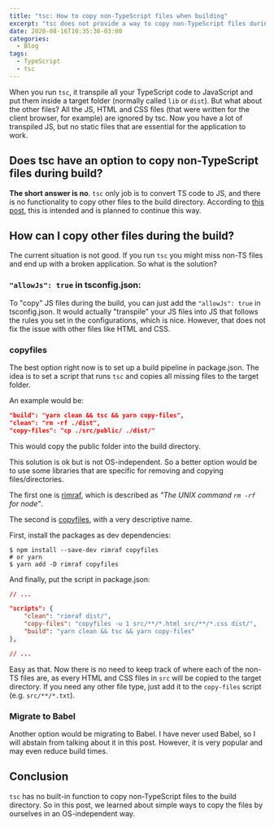 ```yaml
---
title: "tsc: How to copy non-TypeScript files when building"
excerpt: "tsc does not provide a way to copy non-TypeScript files during build. Here is how to set up a script to do this in a Node.js project."
date: 2020-08-16T10:35:30-03:00
categories:
  - Blog
tags:
  - TypeScript
  - tsc
---
```


When you run `tsc`, it transpile all your TypeScript code to JavaScript and put them inside a target folder (normally called `lib` or `dist`). But what about the other files? All the JS, HTML and CSS files (that were written for the client browser, for example) are ignored by tsc. Now you have a lot of transpiled JS, but no static files that are essential for the application to work.

## Does tsc have an option to copy non-TypeScript files during build?

**The short answer is no**. `tsc` only job is to convert TS code to JS, and there is no functionality to copy other files to the build directory. According to [this post](https://github.com/Microsoft/TypeScript/issues/30835), this is intended and is planned to continue this way.

## How can I copy other files during the build?

The current situation is not good. If you run `tsc` you might miss non-TS files and end up with a broken application. So what is the solution?

### `"allowJs": true` in tsconfig.json:

To "copy" JS files during the build, you can just add the `"allowJs": true` in tsconfig.json. It would actually "transpile" your JS files into JS that follows the rules you set in the configurations, which is nice. However, that does not fix the issue with other files like HTML and CSS.

### copyfiles

The best option right now is to set up a build pipeline in package.json. The idea is to set a script that runs `tsc` and copies all missing files to the target folder.

An example would be:

```json
"build": "yarn clean && tsc && yarn copy-files",
"clean": "rm -rf ./dist",
"copy-files": "cp ./src/public/ ./dist/"
```

This would copy the public folder into the build directory.

This solution is ok but is not OS-independent. So a better option would be to use some libraries that are specific for removing and copying files/directories.

The first one is [rimraf](https://www.npmjs.com/package/rimraf), which is described as _"The UNIX command `rm -rf` for node"_.

The second is [copyfiles](https://www.npmjs.com/package/copyfiles), with a very descriptive name.

First, install the packages as dev dependencies:

```terminal
$ npm install --save-dev rimraf copyfiles
# or yarn
$ yarn add -D rimraf copyfiles
```

And finally, put the script in package.json:

```json
// ...

"scripts": {
    "clean": "rimraf dist/",
    "copy-files": "copyfiles -u 1 src/**/*.html src/**/*.css dist/",
    "build": "yarn clean && tsc && yarn copy-files"
},

// ...
```

Easy as that. Now there is no need to keep track of where each of the non-TS files are, as every HTML and CSS files in `src` will be copied to the target directory. If you need any other file type, just add it to the `copy-files` script (e.g. `src/**/*.txt`).

### Migrate to Babel

Another option would be migrating to Babel. I have never used Babel, so I will abstain from talking about it in this post. However, it is very popular and may even reduce build times.

## Conclusion

`tsc` has no built-in function to copy non-TypeScript files to the build directory. So in this post, we learned about simple ways to copy the files by ourselves in an OS-independent way.
